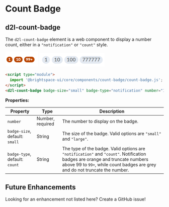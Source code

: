 # Count Badge

## d2l-count-badge

The `d2l-count-badge` element is a web component to display a number count, either in a `"notification"` or `"count"` style.


![Notification Badge](./screenshots/count-badge-notification.png?raw=true)
![Count Badge](./screenshots/count-badge-count.png?raw=true)

```html
<script type="module">
  import '@brightspace-ui/core/components/count-badge/count-badge.js';
</script>
<d2l-count-badge badge-size="small" badge-type="notification" number="100"></d2l-count-badge>
```

**Properties:**

| Property | Type | Description |
|--|--|--|
| `number` | Number, required | The number to display on the badge. |
| `badge-size`, default: `small` | String | The size of the badge. Valid options are `"small"` and `"large"`. |
| `badge-type`, default: `count` | String | The type of the badge. Valid options are `"notification"` and `"count"`. Notification badges are orange and truncate numbers above 99 to `99+`, while count badges are grey and do not truncate the number. |

## Future Enhancements

Looking for an enhancement not listed here? Create a GitHub issue!
